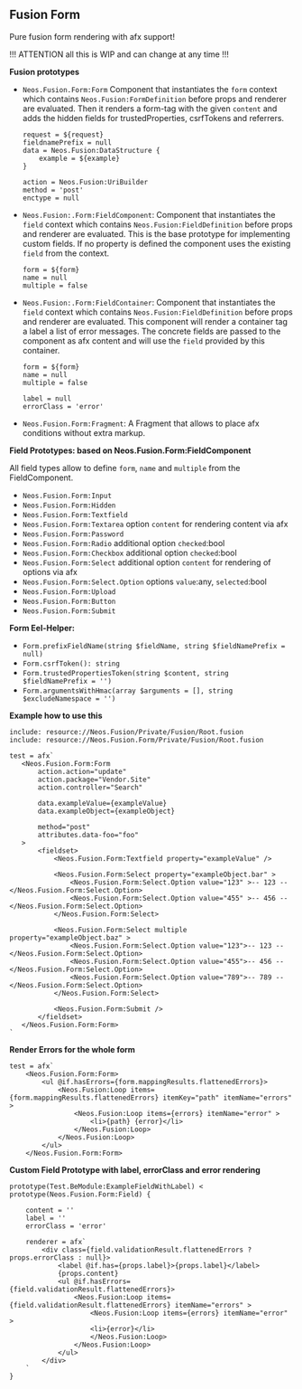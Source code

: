 Fusion Form
-----------

Pure fusion form rendering with afx support! 

!!! ATTENTION all this is WIP and can change at any time !!!

**Fusion prototypes**

- `Neos.Fusion.Form:Form` Component that instantiates the `form` context which contains `Neos.Fusion:FormDefinition` before 
    props and renderer are evaluated. Then it renders a form-tag with the given `content` and adds the hidden fields for trustedProperties, csrfTokens and referrers.
    
    ```
    request = ${request}
    fieldnamePrefix = null
    data = Neos.Fusion:DataStructure {
        example = ${example}
    }
    
    action = Neos.Fusion:UriBuilder
    method = 'post'
    enctype = null
    ```    

- `Neos.Fusion:.Form:FieldComponent`: Component that instantiates the `field` context which contains `Neos.Fusion:FieldDefinition` 
    before props and renderer are evaluated. This is the base prototype for implementing custom fields. If no property is defined 
    the component uses the existing `field` from the context.
    
    ```
    form = ${form} 
    name = null
    multiple = false
    ```
    
- `Neos.Fusion:.Form:FieldContainer`: Component that instantiates the `field` context which contains `Neos.Fusion:FieldDefinition` 
    before props and renderer are evaluated. This component will render a container tag a label a list of error messages. The concrete 
    fields are passed to the component as afx content and will use the `field` provided by this container.
    
    ```
    form = ${form}  
    name = null
    multiple = false

    label = null
    errorClass = 'error'  
    ```

- `Neos.Fusion.Form:Fragment`: A Fragment that allows to place afx conditions without extra markup.

**Field Prototypes: based on Neos.Fusion.Form:FieldComponent**

All field types allow to define `form`, `name` and `multiple` from the FieldComponent.  

- `Neos.Fusion.Form:Input`
- `Neos.Fusion.Form:Hidden`
- `Neos.Fusion.Form:Textfield`
- `Neos.Fusion.Form:Textarea` option `content` for rendering content via afx
- `Neos.Fusion.Form:Password`
- `Neos.Fusion.Form:Radio` additional option `checked`:bool
- `Neos.Fusion.Form:Checkbox` additional option `checked`:bool
- `Neos.Fusion.Form:Select` additional option `content` for rendering of options via afx
- `Neos.Fusion.Form:Select.Option` options `value`:any, `selected`:bool
- `Neos.Fusion.Form:Upload`
- `Neos.Fusion.Form:Button`
- `Neos.Fusion.Form:Submit`

**Form Eel-Helper:**

- `Form.prefixFieldName(string $fieldName, string $fieldNamePrefix = null)`
- `Form.csrfToken(): string`
- `Form.trustedPropertiesToken(string $content, string $fieldNamePrefix = '')`
- `Form.argumentsWithHmac(array $arguments = [], string $excludeNamespace = '')`

**Example how to use this**
```
include: resource://Neos.Fusion/Private/Fusion/Root.fusion
include: resource://Neos.Fusion.Form/Private/Fusion/Root.fusion

test = afx`
   <Neos.Fusion.Form:Form
       action.action="update"
       action.package="Vendor.Site"
       action.controller="Search"
       
       data.exampleValue={exampleValue}
       data.exampleObject={exampleObject}
       
       method="post"
       attributes.data-foo="foo"
   >
       <fieldset>
           <Neos.Fusion.Form:Textfield property="exampleValue" />

           <Neos.Fusion.Form:Select property="exampleObject.bar" >
               <Neos.Fusion.Form:Select.Option value="123" >-- 123 -- </Neos.Fusion.Form:Select.Option>
               <Neos.Fusion.Form:Select.Option value="455" >-- 456 -- </Neos.Fusion.Form:Select.Option>
           </Neos.Fusion.Form:Select>

           <Neos.Fusion.Form:Select multiple property="exampleObject.baz" >
               <Neos.Fusion.Form:Select.Option value="123">-- 123 -- </Neos.Fusion.Form:Select.Option>
               <Neos.Fusion.Form:Select.Option value="455">-- 456 -- </Neos.Fusion.Form:Select.Option>
               <Neos.Fusion.Form:Select.Option value="789">-- 789 -- </Neos.Fusion.Form:Select.Option>
           </Neos.Fusion.Form:Select>

           <Neos.Fusion.Form:Submit />
       </fieldset>
   </Neos.Fusion.Form:Form>
`
```

**Render Errors for the whole form**

```
test = afx`
    <Neos.Fusion.Form:Form> 
        <ul @if.hasErrors={form.mappingResults.flattenedErrors}>
            <Neos.Fusion:Loop items={form.mappingResults.flattenedErrors} itemKey="path" itemName="errors" >
                <Neos.Fusion:Loop items={errors} itemName="error" >
                    <li>{path} {error}</li>
                </Neos.Fusion:Loop>
            </Neos.Fusion:Loop>
        </ul>
    </Neos.Fusion.Form:Form>
```

**Custom Field Prototype with label, errorClass and error rendering**

```
prototype(Test.BeModule:ExampleFieldWithLabel) < prototype(Neos.Fusion.Form:Field) {

    content = ''
    label = ''
    errorClass = 'error'

    renderer = afx`
        <div class={field.validationResult.flattenedErrors ? props.errorClass : null}>
            <label @if.has={props.label}>{props.label}</label>
            {props.content}
            <ul @if.hasErrors={field.validationResult.flattenedErrors}>
                <Neos.Fusion:Loop items={field.validationResult.flattenedErrors} itemName="errors" >
                    <Neos.Fusion:Loop items={errors} itemName="error" >
                    <li>{error}</li>
                    </Neos.Fusion:Loop>
                </Neos.Fusion:Loop>
            </ul>
        </div>
    `
}
```
